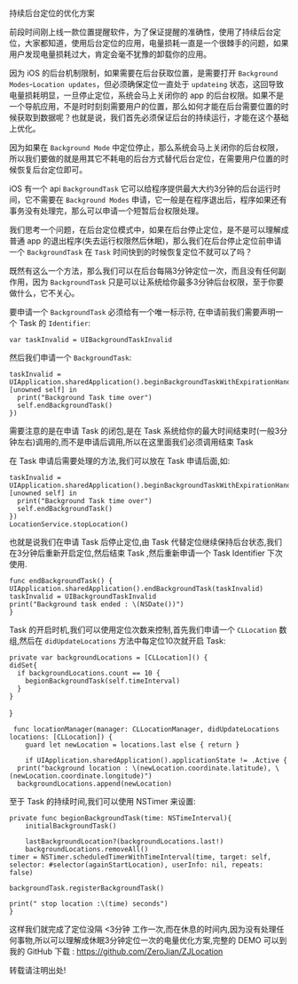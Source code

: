 持续后台定位的优化方案



前段时间刚上线一款位置提醒软件，为了保证提醒的准确性，使用了持续后台定位，大家都知道，使用后台定位的应用，电量损耗一直是一个很棘手的问题，如果用户发现电量损耗过大，肯定会毫不犹豫的卸载你的应用。

因为 iOS 的后台机制限制，如果需要在后台获取位置，是需要打开 `Background Modes`-`Location updates`，但必须确保定位一直处于 `updateing` 状态，这回导致电量损耗明显，一旦停止定位，系统会马上关闭你的 app 的后台权限。如果不是一个导航应用，不是时时刻刻需要用户的位置，那么如何才能在后台需要位置的时候获取到数据呢？也就是说，我们首先必须保证后台的持续运行，才能在这个基础上优化。

因为如果在 `Background Mode` 中定位停止，那么系统会马上关闭你的后台权限，所以我们要做的就是用其它不耗电的后台方式替代后台定位，在需要用户位置的时候恢复后台定位即可。

iOS 有一个 api `BackgroundTask` 它可以给程序提供最大大约3分钟的后台运行时间，它不需要在 `Background Modes` 申请，它一般是在程序退出后，程序如果还有事务没有处理完，那么可以申请一个短暂后台权限处理。

我们思考一个问题，在后台定位模式中，如果在后台停止定位，是不是可以理解成普通 app 的退出程序(失去运行权限然后休眠)，那么我们在后台停止定位前申请一个 `BackgroundTask` 在 `Task` 时间快到的时候恢复定位不就可以了吗？

既然有这么一个方法，那么我们可以在后台每隔3分钟定位一次，而且没有任何副作用，因为 `BackgroundTask` 只是可以让系统给你最多3分钟后台权限，至于你要做什么，它不关心。

要申请一个 `BackgroundTask` 必须给有一个唯一标示符, 在申请前我们需要声明一个 Task 的 `Identifier`:

	var taskInvalid = UIBackgroundTaskInvalid
	
然后我们申请一个 `BackgroundTask`:

	taskInvalid = UIApplication.sharedApplication().beginBackgroundTaskWithExpirationHandler({ [unowned self] in
      print("Background Task time over")
      self.endBackgroundTask()
    })

需要注意的是在申请 Task 的闭包,是在 Task 系统给你的最大时间结束时(一般3分钟左右)调用的,而不是申请后调用,所以在这里面我们必须调用结束 Task

在 Task 申请后需要处理的方法,我们可以放在 Task 申请后面,如:

	taskInvalid = UIApplication.sharedApplication().beginBackgroundTaskWithExpirationHandler({ [unowned self] in
      print("Background Task time over")
      self.endBackgroundTask()
    })
    LocationService.stopLocation()
    
也就是说我们在申请 Task 后停止定位,由 Task 代替定位继续保持后台状态,我们在3分钟后重新开启定位,然后结束 Task ,然后重新申请一个 Task Identifier 下次使用.

	func endBackgroundTask() {
    UIApplication.sharedApplication().endBackgroundTask(taskInvalid)
    taskInvalid = UIBackgroundTaskInvalid
    print("Background task ended : \(NSDate())")
  	}
  
Task 的开启时机,我们可以使用定位次数来控制,首先我们申请一个 `CLLocation` 数组,然后在 `didUpdateLocations` 方法中每定位10次就开启 Task:

	private var backgroundLocations = [CLLocation]() {
    didSet{
      if backgroundLocations.count == 10 {
        begionBackgroundTask(self.timeInterval)
      }
    }
  }

	 func locationManager(manager: CLLocationManager, didUpdateLocations locations: [CLLocation]) {
    	guard let newLocation = locations.last else { return }
    
    	if UIApplication.sharedApplication().applicationState != .Active {
      print("background location : \(newLocation.coordinate.latitude), \(newLocation.coordinate.longitude)")
      backgroundLocations.append(newLocation)

至于 Task 的持续时间,我们可以使用 NSTimer 来设置:

	private func begionBackgroundTask(time: NSTimeInterval){
    	initialBackgroundTask()
    
    	lastBackgroundLocation?(backgroundLocations.last!)
    	backgroundLocations.removeAll()
    timer = NSTimer.scheduledTimerWithTimeInterval(time, target: self, selector: #selector(againStartLocation), userInfo: nil, repeats: false)
    
    backgroundTask.registerBackgroundTask()
    
    print(" stop location :\(time) seconds")
  	}

这样我们就完成了定位没隔 <3分钟 工作一次,而在休息的时间内,因为没有处理任何事物,所以可以理解成休眠3分钟定位一次的电量优化方案,完整的 DEMO 可以到我的 GitHub 下载 : https://github.com/ZeroJian/ZJLocation 

转载请注明出处!
	
	